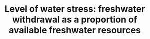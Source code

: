 ---
data_non_statistical: true
goal_meta_link: http://unstats.un.org/sdgs/files/metadata-compilation/Metadata-Goal-6.pdf
goal_meta_link_page: 16
graph: null
graph_status_notes: unk
graph_title: 'Level of water stress: freshwater withdrawal as a proportion of available
  freshwater resources'
graph_type: null
graph_type_description: USGS does not have these data
has_metadata: true
indicator: 6.4.2
indicator_definition: 'The ratio between total freshwater withdrawn by all major sectors
  and total renewable freshwater resources, after having taken into account environmental
  water requirements. Main sectors, as defined by ISIC standards, can include for
  example agriculture; forestry and fishing; manufacturing; electricity industry;
  and municipalities. This indicator is also known as water withdrawal intensity.
  The indicator builds on MDG indicator 7.5 and also accounts for environmental water
  requirements.This indicator provides an estimate of pressure by all sectors on the
  country''s renewable freshwater resources. A low level of water stress indicates
  a situation where the combined withdrawal by all sectors is marginal in relation
  to the resources, and has therefore little potential impact on the sustainability
  of the resources or on the potential competition between users. A high level of
  water stress indicates a situation where the combined withdrawal by all sectors
  represents a substantial share of the total renewable freshwater resources, with
  potentially larger impacts on the sustainability of the resources and potential
  situations of conflicts and competition between users. Total renewable freshwater
  resources (TRWR) are expressed as the sum of internal and external renewable water
  resources. The terms "water resources" and "water withdrawal" are understood here
  as freshwater resources and freshwater withdrawal. Internal renewable water resources
  are defined as the long-term average annual flow of rivers and recharge of groundwater
  for a given country generated from endogenous precipitation. External renewable
  water resources refer to the flows of water entering the country, taking into consideration
  the quantity of flows reserved to upstream and downstream countries through agreements
  or treaties (and, where available, the reduction of flow due to upstream withdrawal).
  Total freshwater withdrawal (TWW) is the volume of freshwater extracted from its
  source (rivers, lakes, aquifers) for agriculture, industries and municipalities.
  It is estimated at the country level for the following three main sectors: agriculture,
  municipalities (including domestic water withdrawal) and industries. Freshwater
  withdrawal includes primary freshwater (not withdrawn before), secondary freshwater
  (previously withdrawn and returned to rivers and groundwater) and fossil groundwater.
  It does not include non-conventional water, i.e. direct use of treated wastewater,
  direct use of agricultural drainage water and desalinated water. TWW is in general
  calculated as being the sum of total water withdrawal by sector minus direct use
  of wastewater, direct use of agricultural drainage water and use of desalinated
  water. Environmental water requirements (Env.) are established in order to protect
  the basic environmental services of freshwater ecosystems. Methods of computation
  of Env. are extremely variable. For the purpose of the SDG indicator, Env. are expressed
  as a percentage of the available water resources. More details on method of calculation
  of the above variables can be found at http://www.fao.org/nr/water/aquastat/water_res/index.stm
  or http://www.fao.org/nr/water/aquastat/data/wrs/readPdf.html?f=AFG-WRS_eng.pdf.'
indicator_name: 'Level of water stress: freshwater withdrawal as a proportion of available
  freshwater resources'
indicator_variable: null
layout: indicator
method_of_computation: 'The indicator is computed as the total freshwater withdrawn
  (TWW) divided by the difference between the total renewable freshwater resources
  (TRWR) and the environmental water requirements (Env.), multiplied by 100. All variables
  are expressed in km3/year (10^9 m3/year).  Stress (%) = ( TWW / TRWR - Env. ) *
  100 It is proposed to classify the level of water stress in three main categories
  (levels): low, high and very high. The thresholds for the indicator could be country
  specific, to reflect differences in climate and national water management objectives.
  Alternatively, uniform thresholds could be proposed using existing literature and
  taking into account environmental water requirements.'
permalink: /6-4-2/
published: true
rationale_interpretation: "The purpose of this indicator is to show the degree to\
  \ which water resources are being exploited to meet the country's water demand.\
  \ It measures a country's pressure on its water resources and therefore the challenge\
  \ on the sustainability of its water use. It tracks progress in regard to \"withdrawals\
  \ and supply of freshwater to address water scarcity\", i.e. the environmental component\
  \ of target 6.4. \nThe indicator shows to what extent water resources are already\
  \ used, and signals the importance of effective supply and demand management policies.\
  \ It can also indicate the likelihood of increasing competition and conflict between\
  \ different water uses and users in a situation of increasing water scarcity. Increased\
  \ water stress, shown by an increase in the value of the indicator, has potentially\
  \ negative effects on the sustainability of the natural resources and on economic\
  \ development. On the other hand, low values of the indicator indicate that water\
  \ does not represent a particular challenge for economic development and sustainability."
reporting_status: notstarted
sdg_goal: 6
source_notes: null
source_title: null
target: By 2030, substantially increase water-use efficiency across all sectors and
  ensure sustainable withdrawals and supply of freshwater to address water scarcity
  and substantially reduce the number of people suffering from water scarcity.
target_id: '6.4'
title: 'Level of water stress: freshwater withdrawal as a proportion of available
  freshwater resources'
un_custodial_agency: 'FAO (Partnering Agencies: UNEP, IUCN, UNSD, OECD, Eurostat)'
un_designated_tier: '2'
variable_description: null
variable_notes: null
---